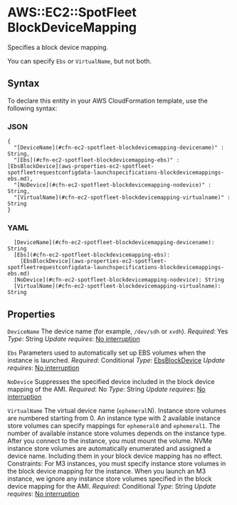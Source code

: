 # AWS::EC2::SpotFleet BlockDeviceMapping<a name="aws-properties-ec2-spotfleet-spotfleetrequestconfigdata-launchspecifications-blockdevicemappings"></a>

Specifies a block device mapping\.

You can specify `Ebs` or `VirtualName`, but not both\.

## Syntax<a name="aws-properties-ec2-spotfleet-spotfleetrequestconfigdata-launchspecifications-blockdevicemappings-syntax"></a>

To declare this entity in your AWS CloudFormation template, use the following syntax:

### JSON<a name="aws-properties-ec2-spotfleet-spotfleetrequestconfigdata-launchspecifications-blockdevicemappings-syntax.json"></a>

```
{
  "[DeviceName](#cfn-ec2-spotfleet-blockdevicemapping-devicename)" : String,
  "[Ebs](#cfn-ec2-spotfleet-blockdevicemapping-ebs)" : [EbsBlockDevice](aws-properties-ec2-spotfleet-spotfleetrequestconfigdata-launchspecifications-blockdevicemappings-ebs.md),
  "[NoDevice](#cfn-ec2-spotfleet-blockdevicemapping-nodevice)" : String,
  "[VirtualName](#cfn-ec2-spotfleet-blockdevicemapping-virtualname)" : String
}
```

### YAML<a name="aws-properties-ec2-spotfleet-spotfleetrequestconfigdata-launchspecifications-blockdevicemappings-syntax.yaml"></a>

```
  [DeviceName](#cfn-ec2-spotfleet-blockdevicemapping-devicename): String
  [Ebs](#cfn-ec2-spotfleet-blockdevicemapping-ebs):
    [EbsBlockDevice](aws-properties-ec2-spotfleet-spotfleetrequestconfigdata-launchspecifications-blockdevicemappings-ebs.md)
  [NoDevice](#cfn-ec2-spotfleet-blockdevicemapping-nodevice): String
  [VirtualName](#cfn-ec2-spotfleet-blockdevicemapping-virtualname): String
```

## Properties<a name="aws-properties-ec2-spotfleet-spotfleetrequestconfigdata-launchspecifications-blockdevicemappings-properties"></a>

`DeviceName`  <a name="cfn-ec2-spotfleet-blockdevicemapping-devicename"></a>
The device name \(for example, `/dev/sdh` or `xvdh`\)\.
*Required*: Yes
*Type*: String
*Update requires*: [No interruption](https://docs.aws.amazon.com/AWSCloudFormation/latest/UserGuide/using-cfn-updating-stacks-update-behaviors.html#update-no-interrupt)

`Ebs`  <a name="cfn-ec2-spotfleet-blockdevicemapping-ebs"></a>
Parameters used to automatically set up EBS volumes when the instance is launched\.
*Required*: Conditional
*Type*: [EbsBlockDevice](aws-properties-ec2-spotfleet-spotfleetrequestconfigdata-launchspecifications-blockdevicemappings-ebs.md)
*Update requires*: [No interruption](https://docs.aws.amazon.com/AWSCloudFormation/latest/UserGuide/using-cfn-updating-stacks-update-behaviors.html#update-no-interrupt)

`NoDevice`  <a name="cfn-ec2-spotfleet-blockdevicemapping-nodevice"></a>
Suppresses the specified device included in the block device mapping of the AMI\.
*Required*: No
*Type*: String
*Update requires*: [No interruption](https://docs.aws.amazon.com/AWSCloudFormation/latest/UserGuide/using-cfn-updating-stacks-update-behaviors.html#update-no-interrupt)

`VirtualName`  <a name="cfn-ec2-spotfleet-blockdevicemapping-virtualname"></a>
The virtual device name \(`ephemeral`N\)\. Instance store volumes are numbered starting from 0\. An instance type with 2 available instance store volumes can specify mappings for `ephemeral0` and `ephemeral1`\. The number of available instance store volumes depends on the instance type\. After you connect to the instance, you must mount the volume\.
NVMe instance store volumes are automatically enumerated and assigned a device name\. Including them in your block device mapping has no effect\.
Constraints: For M3 instances, you must specify instance store volumes in the block device mapping for the instance\. When you launch an M3 instance, we ignore any instance store volumes specified in the block device mapping for the AMI\.
*Required*: Conditional
*Type*: String
*Update requires*: [No interruption](https://docs.aws.amazon.com/AWSCloudFormation/latest/UserGuide/using-cfn-updating-stacks-update-behaviors.html#update-no-interrupt)
